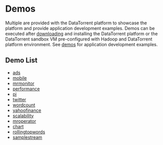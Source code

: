 Demos
======

Multiple are provided with the DataTorrent platform to showcase the platform and provide application development examples.
Demos can be executed after [downloading](https://www.datatorrent.com/download) and installing the DataTorrent platform or the DataTorrent sandbox VM pre-configured with Hadoop and DataTorrent platform environment.
See [demos](demos/src/main/java/com/datatorrent/demos) for application development examples.

Demo List
---------

* [ads](ads)
* [mobile](mobile)
* [mrmonitor](mrmonitor)
* [performance](performance)
* [pi](pi)
* [twitter](twitter)
* [wordcount](wordcount)
* [yahoofinance](yahoofinance)
* [scalability](scalability)
* [mroperator](mroperator)
* [chart](chart)
* [rollingtopwords](rollingtopwords)
* [samplestream](samplestream)
